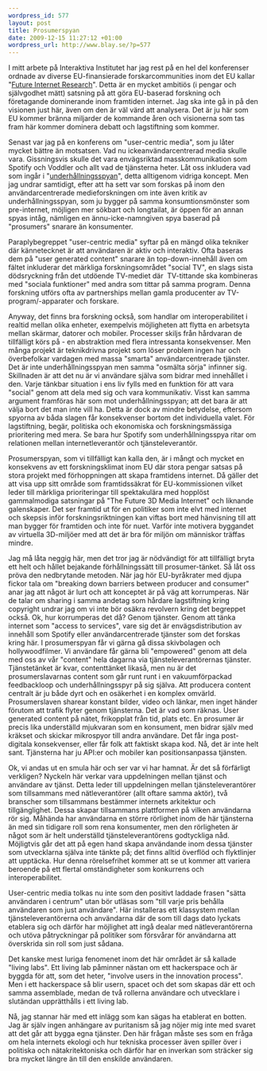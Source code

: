 ```yaml
--- 
wordpress_id: 577
layout: post
title: Prosumerspyan
date: 2009-12-15 11:27:12 +01:00
wordpress_url: http://www.blay.se/?p=577
---
```

I mitt arbete på Interaktiva Institutet har jag rest på en hel del konferenser ordnade av diverse EU-finansierade forskarcommunities inom det EU kallar "<a href="http://www.future-internet.eu/">Future Internet Research</a>". Detta är en mycket ambitiös (i pengar och självgodhet mätt) satsning på att göra EU-baserad forskning och företagande dominerande inom framtiden internet. Jag ska inte gå in på den visionen just här, även om den är väl värd att analysera. Det är ju här som EU kommer bränna miljarder de kommande åren och visionerna som tas fram här kommer dominera debatt och lagstiftning som kommer.

Senast var jag på en konferens om "user-centric media", som ju låter mycket bättre än motsatsen. Vad nu ickeanvändarcentrerad media skulle vara. Gissningsvis skulle det vara envägsriktad masskommunikation som Spotify och Voddler och allt vad de tjänsterna heter. Låt oss inkludera vad som ingår i "<a href="http://copyriot.se/2009/12/09/underhallningsspyan/">underhållningsspyan</a>", detta alltigenom vidriga koncept. Men jag undrar samtidigt, efter att ha sett var som forskas på inom den användarcentrerade medieforskningen om inte även kritik av underhållningsspyan, som ju bygger på samma konsumtionsmönster som pre-internet, möjligen mer sökbart och longtailat, är öppen för an annan spyas intåg, nämligen en ännu-icke-namngiven spya baserad på "prosumers" snarare än konsumenter.

Paraplybegreppet "user-centric media" syftar på en mängd olika tekniker där kännetecknet är att användaren är aktiv och interaktiv. Ofta baseras dem på "user generated content" snarare än top-down-innehåll även om fältet inkluderar det märkliga forskningsområdet "social TV", en slags sista dödsryckning från det utdöende TV-mediet där  TV-tittande ska kombineras med "sociala funktioner" med andra som tittar på samma program. Denna forskning utförs ofta av partnerships mellan gamla producenter av TV-program/-apparater och forskare.

Anyway, det finns bra forskning också, som handlar om interoperabilitet i realtid mellan olika enheter, exempelvis möjligheten att flytta en arbetsyta mellan skärmar, datorer och mobiler. Processer skiljs från hårdvaran de tillfälligt körs på - en abstraktion med flera intressanta konsekvenser. Men många projekt är teknikdrivna projekt som löser problem ingen har och överbefolkar vardagen med massa "smarta" användarcentrerade tjänster. Det är inte underhållningsspyan men samma "osmälta sörja" infinner sig. Skillnaden är att det nu är vi användare själva som bidrar med innehållet i den. Varje tänkbar situation i ens liv fylls med en funktion för att vara "social" genom att dela med sig och vara kommunikativ. Visst kan samma argument framföras här som mot underhållningsspyan; att det bara är att välja bort det man inte vill ha. Detta är dock av mindre betydelse, eftersom spyorna av båda slagen får konsekvenser bortom det individuella valet. För lagstiftning, begär, politiska och ekonomiska och forskningsmässiga prioritering med mera. Se bara hur Spotify som underhållningsspya ritar om relationen mellan internetleverantör och tjänsteleverantör.

Prosumerspyan, som vi tillfälligt kan kalla den, är i mångt och mycket en konsekvens av ett forskningsklimat inom EU där stora pengar satsas på stora projekt med förhoppningen att skapa framtidens internet. Då gäller det att visa upp sitt område som framtidssäkrat för EU-kommissionen vilket leder till märkliga prioriteringar till spektakulära med hopplöst gammalmodiga satsningar på "The Future 3D Media Internet" och liknande galenskaper. Det ser framtid ut för en politiker som inte elvt med internet och skepsis inför forskningsriktningen kan viftas bort med hänvisning till att man bygger för framtiden och inte för nuet. Varför inte motivera byggandet av virtuella 3D-miljöer med att det är bra för miljön om människor träffas mindre.

Jag må låta neggig här, men det tror jag är nödvändigt för att tillfälligt bryta ett helt och hållet bejakande förhållningssätt till prosumer-tänket. Så låt oss pröva den nedbrytande metoden. När jag hör EU-byråkrater med djupa fickor tala om "breaking down barriers between producer and consumer" anar jag att något är lurt och att konceptet är på väg att korrumperas. När de talar om sharing i samma andetag som hårdare lagstiftning kring copyright undrar jag om vi inte bör osäkra revolvern kring det begreppet också. Ok, hur korrumperas det då? Genom tjänster. Genom att tänka internet som "access to services", vare sig det är envägsdistribution av innehåll som Spotify eller användarcentrerade tjänster som det forskas kring här. I prosumerspyan får vi gärna gå dissa skivbolagen och hollywoodfilmer. Vi användare får gärna bli "empowered" genom att dela med oss av vår "content" hela dagarna via tjänsteleverantörernas tjänster. Tjänstetänket är kvar, contenttänket likaså, men nu är det prosumerslavarnas content som går runt runt i en vakuumförpackad feedbackloop och underhållningsspyr på sig själva. Att producera content centralt är ju både dyrt och en osäkerhet i en komplex omvärld. Prosumerslaven sharear konstant bilder, video och länkar, men inget händer förutom att trafik flyter genom tjänsterna. Det är vad som räknas. User generated content på nätet, frikopplat från tid, plats etc. En prosumer är precis lika underställd mjukvaran som en konsument, men bidrar själv med kräkset och skickar mikrospyor till andra användare. Det får inga post-digitala konsekvenser, eller får folk att faktiskt skapa kod. Nå, det är inte helt sant. Tjänsterna har ju API:er och mobiler kan positionsanpassa tjänsten.

Ok, vi andas ut en smula här och ser var vi har hamnat. Är det så förfärligt verkligen? Nyckeln här verkar vara uppdelningen mellan tjänst och användare av tjänst. Detta leder till uppdelningen mellan tjänsteleverantörer som tillsammans med nätleverantörer (allt oftare samma aktör), två branscher som tillsammans bestämmer internets arkitektur och tillgänglighet. Dessa skapar tillsammans plattformen på vilken användarna rör sig. Måhända har användarna en större rörlighet inom de här tjänsterna än med sin tidigare roll som rena konsumenter, men den rörligheten är något som är helt underställd tjänsteleverantörens godtyckliga nåd. Möjligtvis går det att på egen hand skapa användande inom dessa tjänster som utvecklarna själva inte tänkte på; det finns alltid överflöd och flyktlinjer att upptäcka. Hur denna rörelsefrihet kommer att se ut kommer att variera beroende på ett flertal omständigheter som konkurrens och interoperabilitet.

User-centric media tolkas nu inte som den positivt laddade frasen "sätta användaren i centrum" utan bör utläsas som "till varje pris behålla användaren som just användare". Här installeras ett klassystem mellan tjänsteleverantörerna och användarna där de som till dags dato lyckats etablera sig och därför har möjlighet att ingå dealar med nätleverantörerna och utöva påtryckningar på politiker som försvårar för användarna att överskrida sin roll som just sådana.

Det kanske mest luriga fenomenet inom det här området är så kallade "living labs". Ett living lab påminner nästan om ett hackerspace och är byggda för att, som det heter, "involve users in the innovation process". Men i ett hackerspace så blir usern, spacet och det som skapas där ett och samma assemblade, medan de två rollerna användare och utvecklare i slutändan upprätthålls i ett living lab.

Nå, jag stannar här med ett inlägg som kan sägas ha etablerat en botten. Jag är själv ingen anhängare av puritanism så jag nöjer mig inte med svaret att det går att bygga egna tjänster. Den här frågan måste ses som en fråga om hela internets ekologi och hur tekniska processer även spiller över i politiska och nätakritektoniska och därför har en inverkan som sträcker sig bra mycket längre än till den enskilde användaren.
